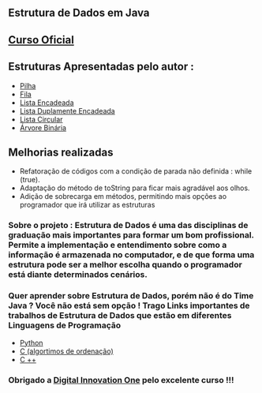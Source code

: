 ## Estrutura de Dados em Java

## [Curso Oficial](https://github.com/jrdutra/estruturaDeDadosJavaDio)

## Estruturas Apresentadas pelo autor :
- [Pilha](./src/estruturas/pilha/Pilha.java)
- [Fila](./src/estruturas/fila/Fila.java)
- [Lista Encadeada](./src/estruturas/lista/encadeada/Lista.java)
- [Lista Duplamente Encadeada](./src/estruturas/lista/duplamente/ListaDupla.java)
- [Lista Circular](./src/estruturas/lista/circular/ListaCircular.java)
- [Árvore Binária](./src/estruturas/arvore/binaria/Binaria.java)

## Melhorias realizadas

- Refatoração de códigos com a condição de parada não definida : while (true).
- Adaptação do método de toString para ficar mais agradável aos olhos.
- Adição de sobrecarga em métodos, permitindo mais opções ao programador que irá utilizar as estruturas

### Sobre o projeto : Estrutura de Dados é uma das disciplinas de graduação mais importantes para formar um bom profissional. Permite a implementação e entendimento sobre como a informação é armazenada no computador, e de que forma uma estrutura pode ser a melhor escolha quando o programador está diante determinados cenários.

### Quer aprender sobre Estrutura de Dados, porém não é do Time Java ? Você não está sem opção ! Trago Links importantes de trabalhos de Estrutura de Dados que estão em diferentes Linguagens de Programação

- [Python](https://github.com/adevan-neves-santos/Universidade-Exercicios-2021/tree/master/Codigos/Algoritmo-e-Estrutura-de-Dados)
- [C (algortimos de ordenação)](https://github.com/FrancisBFTC/C_Sorting_Algorithms)
- [C ++ ](https://github.com/vitoria-isabela/EstruturadeDados)

### Obrigado a [Digital Innovation One](https://dio.me/sign-up?ref=WDIQVSHDCK) pelo excelente curso !!!